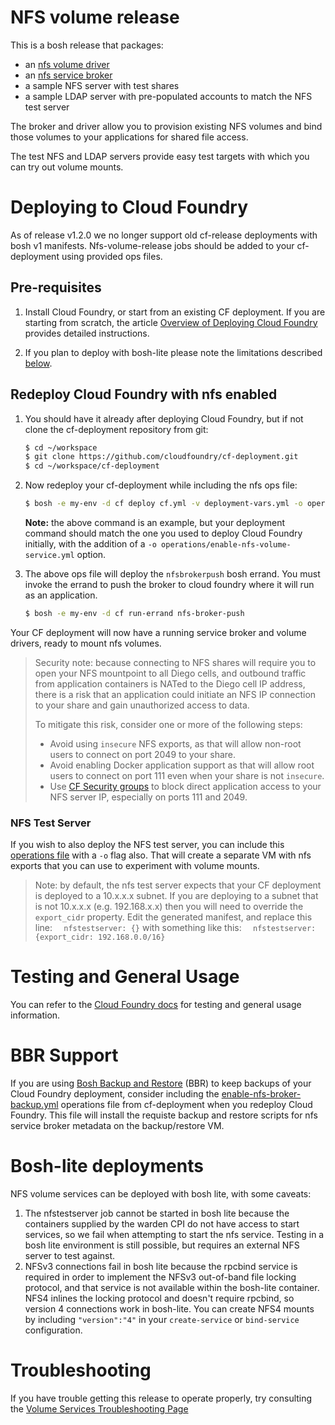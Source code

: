 # NFS volume release

This is a bosh release that packages:
- an [nfs volume driver](https://github.com/cloudfoundry-incubator/nfsv3driver) 
- an [nfs service broker](https://github.com/cloudfoundry-incubator/nfsbroker) 
- a sample NFS server with test shares
- a sample LDAP server with pre-populated accounts to match the NFS test server

The broker and driver allow you to provision existing NFS volumes and bind those volumes to your applications for shared file access.

The test NFS and LDAP servers provide easy test targets with which you can try out volume mounts.

# Deploying to Cloud Foundry

As of release v1.2.0 we no longer support old cf-release deployments with bosh v1 manifests.  Nfs-volume-release jobs should be added to your cf-deployment using provided ops files.

## Pre-requisites

1. Install Cloud Foundry, or start from an existing CF deployment.  If you are starting from scratch, the article [Overview of Deploying Cloud Foundry](https://docs.cloudfoundry.org/deploying/index.html) provides detailed instructions.

2. If you plan to deploy with bosh-lite please note the limitations described [below](#bosh-lite-deployments).

## Redeploy Cloud Foundry with nfs enabled

1. You should have it already after deploying Cloud Foundry, but if not clone the cf-deployment repository from git:

    ```bash
    $ cd ~/workspace
    $ git clone https://github.com/cloudfoundry/cf-deployment.git
    $ cd ~/workspace/cf-deployment
    ```

2. Now redeploy your cf-deployment while including the nfs ops file:
    ```bash
    $ bosh -e my-env -d cf deploy cf.yml -v deployment-vars.yml -o operations/enable-nfs-volume-service.yml
    ```
   **Note:** the above command is an example, but your deployment command should match the one you used to deploy Cloud Foundry initially, with the addition of a `-o operations/enable-nfs-volume-service.yml` option.

3. The above ops file will deploy the `nfsbrokerpush` bosh errand. You must invoke the errand to push the broker to cloud foundry where it will run as an application.
    ```bash
    $ bosh -e my-env -d cf run-errand nfs-broker-push
    ```

Your CF deployment will now have a running service broker and volume drivers, ready to mount nfs volumes.
> Security note: because connecting to NFS shares will require you to open your NFS mountpoint to all Diego cells, and outbound traffic from application containers is NATed to the Diego cell IP address, there is a risk that an application could initiate an NFS IP connection to your share and gain unauthorized access to data.
> 
> To mitigate this risk, consider one or more of the following steps:
> * Avoid using `insecure` NFS exports, as that will allow non-root users to connect on port 2049 to your share.
> * Avoid enabling Docker application support as that will allow root users to connect on port 111 even when your share is not `insecure`.
> * Use [CF Security groups](https://docs.cloudfoundry.org/adminguide/app-sec-groups.html) to block direct application access to your NFS server IP, especially on ports 111 and 2049.

### NFS Test Server
If you wish to also deploy the NFS test server, you can include this [operations file](https://github.com/cloudfoundry/cf-deployment/blob/master/operations/test/enable-nfs-test-server.yml) with a `-o` flag also.  That will create a separate VM with nfs exports that you can use to experiment with volume mounts.
> Note: by default, the nfs test server expects that your CF deployment is deployed to a 10.x.x.x subnet.  If you are deploying to a subnet that is not 10.x.x.x (e.g. 192.168.x.x) then you will need to override the `export_cidr` property.
> Edit the generated manifest, and replace this line:
> `  nfstestserver: {}`
> with something like this:
> `  nfstestserver: {export_cidr: 192.168.0.0/16}`

# Testing and General Usage

You can refer to the [Cloud Foundry docs](https://docs.cloudfoundry.org/devguide/services/using-vol-services.html#-nfs-volume-service) for testing and general usage information.

# BBR Support
If you are using [Bosh Backup and Restore](https://docs.cloudfoundry.org/bbr/) (BBR) to keep backups of your Cloud Foundry deployment, consider including the [enable-nfs-broker-backup.yml](https://github.com/cloudfoundry/cf-deployment/blob/master/operations/backup-and-restore/enable-backup-restore-nfs-broker.yml) operations file from cf-deployment when you redeploy Cloud Foundry.  This file will install the requiste backup and restore scripts for nfs service broker metadata on the backup/restore VM.

# Bosh-lite deployments
NFS volume services can be deployed with bosh lite, with some caveats:
1) The nfstestserver job cannot be started in bosh lite because the containers supplied by the warden CPI do not have access to start services, so we fail when attempting to start the nfs service.  Testing in a bosh lite environment is still possible, but requires an external NFS server to test against.
2) NFSv3 connections fail in bosh lite because the rpcbind service is required in order to implement the NFSv3 out-of-band file locking protocol, and that service is not available within the bosh-lite container. NFS4 inlines the locking protocol and doesn't require rpcbind, so version 4 connections work in bosh-lite.  You can create NFS4 mounts by including `"version":"4"` in your `create-service` or `bind-service` configuration.

# Troubleshooting
If you have trouble getting this release to operate properly, try consulting the [Volume Services Troubleshooting Page](https://github.com/cloudfoundry-incubator/volman/blob/master/TROUBLESHOOTING.md)

